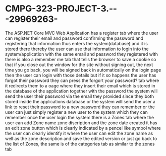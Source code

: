 # CMPG-323-PROJECT-3.---29969263-
The ASP.NET Core MVC Web Application has a register tab where the user can register their email and password confirming the password and registering that information thus enters the system(database) and it is stored there thereby the user can use that information to login into the system/application with the same email and password they registered with there is also a remember me tab that tells the browser to save a cookie so that if you close out the window for the site without signing out, the next time you go back, you will be signed back in automatically on the login page then the user can login with those details but if it so happens the user has forgot their password they can press the forgort your password? tab where it redirects them to a oage where they insert their email which is stored in the database of the application together with the password the system will send the user their password via the email they provided since they both stored inside the applications database or the system will send the user a link to reset their password to a new password they can remember or the user can just simply register a new user to the system which they can remember once the user login the system there is a Zones tab where the user can add Zone name zone discription and the zone date created it has an edit zone button which is clearly indicated by a pencel like symbol where the user can clearly identify it where the user can edit the zone name as well as the zone description and save the edited version or just go back to the list of Zones, the same is of the categories tab as similar to the zones tab
